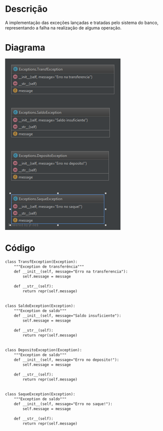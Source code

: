 # Descrição

A implementação das exceções lançadas e tratadas pelo sistema do banco, representando a falha na realização de alguma operação.

# Diagrama

![](/doc/img/exceptions.png)

# Código

```
class TransfException(Exception):
    """Exception de transferência"""
    def __init__(self, message="Erro na transferencia"):
        self.message = message

    def __str__(self):
        return repr(self.message)


class SaldoException(Exception):
    """Exception de saldo"""
    def __init__(self, message="Saldo insuficiente"):
        self.message = message

    def __str__(self):
        return repr(self.message)


class DepositoException(Exception):
    """Exception de saldo"""
    def __init__(self, message="Erro no deposito!"):
        self.message = message

    def __str__(self):
        return repr(self.message)


class SaqueException(Exception):
    """Exception de saldo"""
    def __init__(self, message="Erro no saque!"):
        self.message = message

    def __str__(self):
        return repr(self.message)
```




